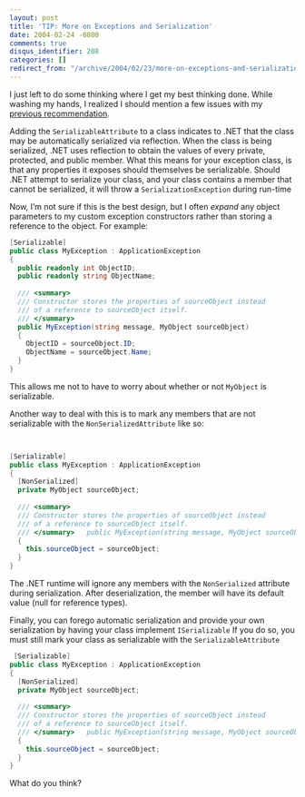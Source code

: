 ```yaml
---
layout: post
title: 'TIP: More on Exceptions and Serialization'
date: 2004-02-24 -0800
comments: true
disqus_identifier: 208
categories: []
redirect_from: "/archive/2004/02/23/more-on-exceptions-and-serialization.aspx/"
---
```


I just left to do some thinking where I get my best thinking done. While
washing my hands, I realized I should mention a few issues with my
[previous
recommendation](https://haacked.com/archive/2004/02/24/decorate-custom-exceptions-with-serializable-attribute.aspx "Decorate custom exceptions with serializable attribute").

Adding the `SerializableAttribute` to a class indicates to .NET that the
class may be automatically serialized via reflection. When the class is
being serialized, .NET uses reflection to obtain the values of every
private, protected, and public member. What this means for your
exception class, is that any properties it exposes should themselves be
serializable. Should .NET attempt to serialize your class, and your
class contains a member that cannot be serialized, it will throw a
`SerializationException` during run-time

Now, I’m not sure if this is the best design, but I often *expand* any
object parameters to my custom exception constructors rather than
storing a reference to the object. For example:

```csharp
[Serializable]
public class MyException : ApplicationException
{
  public readonly int ObjectID;
  public readonly string ObjectName;
    
  /// <summary>   
  /// Constructor stores the properties of sourceObject instead   
  /// of a reference to sourceObject itself.   
  /// </summary>   
  public MyException(string message, MyObject sourceObject)
  {
    ObjectID = sourceObject.ID;
    ObjectName = sourceObject.Name;
  }
}
```

This allows me not to have to worry about whether or not `MyObject` is
serializable.

Another way to deal with this is to mark any members that are not
serializable with the `NonSerializedAttribute` like so:

```csharp
 
```

```csharp
[Serializable]
public class MyException : ApplicationException
{
  [NonSerialized]
  private MyObject sourceObject;
    
  /// <summary>   
  /// Constructor stores the properties of sourceObject instead   
  /// of a reference to sourceObject itself.   
  /// </summary>   public MyException(string message, MyObject sourceObject)
  {
    this.sourceObject = sourceObject;
  }
}
```

The .NET runtime will ignore any members with the `NonSerialized`
attribute during serialization. After deserialization, the member will
have its default value (null for reference types).

Finally, you can forego automatic serialization and provide your own
serialization by having your class implement `ISerializable` If you do
so, you must still mark your class as serializable with the
`SerializableAttribute`

```csharp
 [Serializable]
public class MyException : ApplicationException
{
  [NonSerialized]
  private MyObject sourceObject;
    
  /// <summary>   
  /// Constructor stores the properties of sourceObject instead   
  /// of a reference to sourceObject itself.   
  /// </summary>   public MyException(string message, MyObject sourceObject)
  {
    this.sourceObject = sourceObject;
  }
}
```

What do you think?

